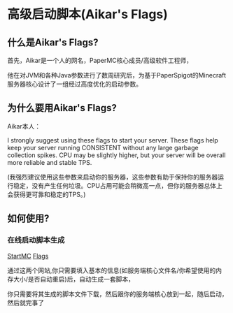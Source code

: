 # 高级启动脚本(Aikar's Flags)

## 什么是Aikar's Flags?

首先，Aikar是一个人的网名，PaperMC核心成员/高级软件工程师，

他在对JVM和各种Java参数进行了数周研究后，为基于PaperSpigot的Minecraft服务器核心设计了一组经过高度优化的启动参数。

## 为什么要用Aikar's Flags?

Aikar本人：

I strongly suggest using these flags to start your server. These flags help keep your server running CONSISTENT without any large garbage collection spikes. CPU may be slightly higher, but your server will be overall more reliable and stable TPS.

(我强烈建议使用这些参数来启动你的服务器，这些参数有助于保持你的服务器运行稳定，没有产生任何垃圾。CPU占用可能会稍微高一点，但你的服务器总体上会获得更可靠和稳定的TPS。)

## 如何使用?

### 在线启动脚本生成

[StartMC](https://startmc.sh/) [Flags](https://flags.sh)

通过这两个网站,你只需要填入基本的信息(如服务端核心文件名/你希望使用的内存大小/是否自动重启)后，自动生成一套脚本，

你只需要将其生成的脚本文件下载，然后跟你的服务端核心放到一起，随后启动，然后就完事了